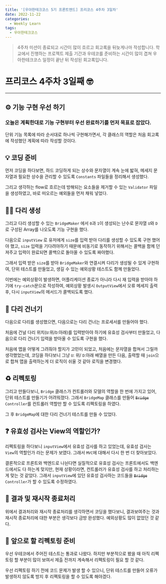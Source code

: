 ```yaml
---
title: '[우아한테크코스 5기 프론트엔드] 프리코스 4주차 3일차'
date: 2022-11-22
categories:
  - Weekly Learn
tags:
  - 우아한테크코스
---
```


> 4주차 미션이 종료되고 시간이 많이 흐르고 회고록을 뒤늦게나마 작성합니다. 학교에서 진행하는 프로젝트 제출 기간과 우테코를 준비하는 시간이 많이 겹쳐 우아한테크코스 일정이 끝난 뒤 작성된 회고록입니다.

# **프리코스 4주차 3일째 🤓**

---

## **⚙️ 기능 구현 우선 하기**

### 오늘은 계획한대로 **기능 구현**부터 우선 완료하기를 먼저 목표로 잡았다.

단위 기능 목록에 따라 순서대로 하나씩 구현해가면서, 각 클래스의 역할은 처음 회고록에 작성했던 계획에 따라 작성할 것이다.

## **💡 코딩 준비**

먼저 코딩을 하다보면, 하드 코딩하게 되는 상수와 문자열이 계속 눈에 밟혀, 메세지 문자열과 필요한 상수을 관리할 수 있도록 `Constants` 파일들을 정리해서 생성했다.

그리고 생각하는 flow로 흐르는데 방해되는 요소들을 제거할 수 있는 `Validator` 파일을 생성하였고, 바로 떠오르는 예외들을 먼저 채워 넣었다.

## **👷‍♂️ 다리 생성**

그리고 다리 생성할 수 있는 `BridgeMaker` 에서 `0`과 `1`이 생성되는 난수로 문자열 `U`와 `D`로 구성된 Array를 나오도록 기능 구현을 했다.

다음으로 `inputView` 로 유저에게 `size`를 입력 받아 다리를 생성할 수 있도록 구현 했어야 했고, `size` 입력을 기다려야하기 때문에 비동기로 동작하기 위해서는 콜백을 함께 던져주고 입력이 완료되면 콜백으로 돌아올 수 있도록 짜야했다.

그래서 입력 받은 `size`를 받아 `BridgeMaker`와 연결시켜 다리가 생성될 수 있게 구현하여, 단위 테스트를 만들었고, 생길 수 있는 예외상황 테스트도 함께 만들었다.

이번에는 예외상황이 발생하면, 어플리케이션 종료가 아니라 다시 재 입력을 받아야 하기에 `try-catch`문으로 작성하여, 예외상황 발생시 `OutputView`에서 오류 메세지 출력 후, 다시 `inputView`의 메서드가 콜백되도록 했다.

## **🌉 다리 건너기**

다음으로 다리를 생성했으면, 다음으로는 다리 건너는 프로세서를 만들어야 했다.

처음에 건널 다리 위치(`U`:위/`D`:아래)를 입력받아야 하기에 유효성 검사부터 만들었고, 다음으로 다리 건너기 입력을 받아올 수 있도록 구현을 했다.

처음에 맵을 어떻게 그려줘야 할지가 고민이 되었고, 처음에는 문자열을 합쳐서 그릴까 생각했었는데, 코딩을 하다보니 그냥 `U`: 위/ `D`:아래 배열을 만든 다음, 출력할 때 `join`으로 합쳐 맵을 출력하는게 더 로직이 쉬울 것 같아 로직을 변경했다.

## **♻️ 리펙토링**

그리고 만들다보니, `Bridge` 클래스가 컨트롤러와 모델의 역할을 한 번에 가지고 있어, 단위 테스트를 만들기가 어려워졌다. 그래서 `BridgeMap` 클래스를 만들어 ~~`Bridge`~~ `Controller`를 컨트롤러 역할만 할 수 있도록 리펙토링을 하였다.

그 후 `BridgeMap`에 대한 다리 건너기 테스트를 만들 수 있었다.

## **❓ 유효성 검사는 View의 역할인가?**

리펙토링을 하다보니 `inputView`에서 유효성 검사를 하고 있었는데, 유효성 검사는 `View`의 역할인가 라는 문제가 보였다. 그래서 `MVC`에 대해서 다시 한 번 더 찾아보았다.

결론적으로 프론트와 백엔드로 나뉜다면 실질적으로 유효성 검사는 프론트에서도 백엔드에서도 다 하는게 맞지만, 현재 상황이라면, 컨트롤러가 유효성 검사를 하고 처리하는게 맞는 것 같았다. 그래서 `inputView`에 있던 유효성 검사하는 코드들을 ~~`Bridge`~~ `Controller`가 할 수 있도록 수정하였다.

## **🎯 결과 및 재시작 종료처리**

위에서 결과처리와 재시작 종료처리를 생각하면서 코딩을 했다보니, 결과보여주는 것과 재시작 종료처리에 대한 부분은 생각보다 금방 완성했다. 예외상황도 많이 없었던 것 같다.

## **🤔 앞으로 할 리펙토링 준비**

우선 우테코에서 주어진 테스트는 통과로 나왔다. 하지만 부분적으로 봤을 때 아직 리펙토링 할 부분이 많이 보여서 제출 전까지 계속해서 리펙토링이 필요 할 것 같다.

우선 리펙토링 하기 전에 코드 문제가 발생 할 수 있으니, 단위 테스트를 만들어 오류가 발생하지 않도록 방지 후 리펙토링을 할 수 있도록 해야겠다.
